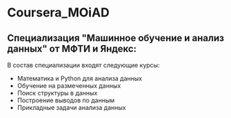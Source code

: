 # Coursera_MOiAD
## Специализация "Машинное обучение и анализ данных" от МФТИ и Яндекс:
В состав специализации входят следующие курсы:
- Математика и Python для анализа данных
- Обучение на размеченных данных
- Поиск структуры в данных
- Построение выводов по данным
- Прикладные задачи анализа данных
